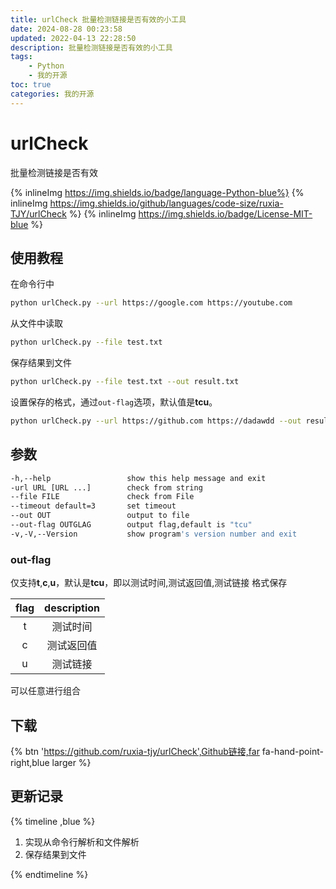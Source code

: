 ```yaml
---
title: urlCheck 批量检测链接是否有效的小工具
date: 2024-08-28 00:23:58
updated: 2022-04-13 22:28:50
description: 批量检测链接是否有效的小工具
tags: 
    - Python
    - 我的开源
toc: true
categories: 我的开源
---
```


# urlCheck

批量检测链接是否有效

{% inlineImg https://img.shields.io/badge/language-Python-blue%}
{% inlineImg https://img.shields.io/github/languages/code-size/ruxia-TJY/urlCheck %}
{% inlineImg https://img.shields.io/badge/License-MIT-blue %}

## 使用教程

在命令行中
```bash
python urlCheck.py --url https://google.com https://youtube.com
```
从文件中读取
```bash
python urlCheck.py --file test.txt
```

保存结果到文件
```bash
python urlCheck.py --file test.txt --out result.txt
```

设置保存的格式，通过`out-flag`选项，默认值是**tcu**。

```bash
python urlCheck.py --url https://github.com https://dadawdd --out result.txt --out-flag ctu
```



## 参数

```bash
-h,--help                 show this help message and exit
-url URL [URL ...]        check from string
--file FILE               check from File
--timeout default=3       set timeout
--out OUT				  output to file
--out-flag OUTGLAG        output flag,default is "tcu"
-v,-V,--Version           show program's version number and exit
```



### out-flag

仅支持**t**,**c**,**u**，默认是**tcu**，即以测试时间,测试返回值,测试链接 格式保存

| flag | description |
| :-----: | :-----: |
| t | 测试时间 |
| c | 测试返回值 |
| u | 测试链接  |

可以任意进行组合


## 下载

{% btn 'https://github.com/ruxia-tjy/urlCheck',Github链接,far fa-hand-point-right,blue larger %}

## 更新记录

{% timeline ,blue %}

<!-- timeline 2024-11-03 [0.0.1](https://github.com/ruxia-TJY/urlCheck/releases/tag/0.0.1) -->

1. 实现从命令行解析和文件解析
2. 保存结果到文件

<!-- endtimeline -->


{% endtimeline %}
